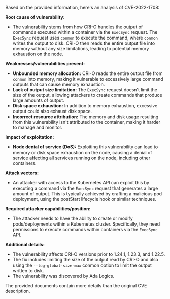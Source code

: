 Based on the provided information, here's an analysis of CVE-2022-1708:

**Root cause of vulnerability:**
- The vulnerability stems from how CRI-O handles the output of commands executed within a container via the `ExecSync` request. The `ExecSync` request uses `conmon` to execute the command, where `conmon` writes the output to disk. CRI-O then reads the entire output file into memory without any size limitations, leading to potential memory exhaustion on the node.

**Weaknesses/vulnerabilities present:**
- **Unbounded memory allocation:** CRI-O reads the entire output file from `conmon` into memory, making it vulnerable to excessively large command outputs that can cause memory exhaustion.
- **Lack of output size limitation:** The `ExecSync` request doesn't limit the size of the output, allowing attackers to create commands that produce large amounts of output.
- **Disk space exhaustion:** In addition to memory exhaustion, excessive output could also exhaust disk space.
- **Incorrect resource attribution:** The memory and disk usage resulting from this vulnerability isn't attributed to the container, making it harder to manage and monitor.

**Impact of exploitation:**
- **Node denial of service (DoS):** Exploiting this vulnerability can lead to memory or disk space exhaustion on the node, causing a denial of service affecting all services running on the node, including other containers.

**Attack vectors:**
- An attacker with access to the Kubernetes API can exploit this by executing a command via the `ExecSync` request that generates a large amount of output. This is typically achieved by crafting a malicious pod deployment, using the postStart lifecycle hook or similar techniques.

**Required attacker capabilities/position:**
- The attacker needs to have the ability to create or modify pods/deployments within a Kubernetes cluster. Specifically, they need permissions to execute commands within containers via the `ExecSync` API.

**Additional details:**
- The vulnerability affects CRI-O versions prior to 1.24.1, 1.23.3, and 1.22.5.
- The fix includes limiting the size of the output read by CRI-O and also using the `--log-global-size-max` conmon option to limit the output written to disk.
- The vulnerability was discovered by Ada Logics.

The provided documents contain more details than the original CVE description.